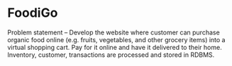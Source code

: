 # FoodiGo
Problem statement – Develop the website  where customer can purchase organic food online (e.g. fruits, vegetables, and other grocery items) into a  virtual shopping cart.  Pay for it online and have it delivered to their home.  Inventory, customer,  transactions are processed and stored in RDBMS. 
